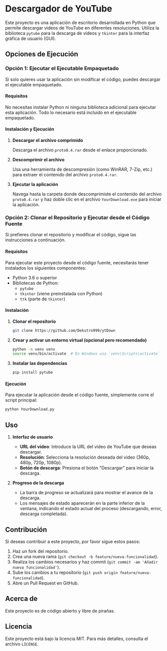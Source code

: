 # Descargador de YouTube

Este proyecto es una aplicación de escritorio desarrollada en Python que permite descargar videos de YouTube en diferentes resoluciones. Utiliza la biblioteca `pytube` para la descarga de videos y `tkinter` para la interfaz gráfica de usuario (GUI).

## Opciones de Ejecución

### Opción 1: Ejecutar el Ejecutable Empaquetado

Si solo quieres usar la aplicación sin modificar el código, puedes descargar el ejecutable empaquetado.

#### Requisitos

No necesitas instalar Python ni ninguna biblioteca adicional para ejecutar esta aplicación. Todo lo necesario está incluido en el ejecutable empaquetado.

#### Instalación y Ejecución

1. **Descargar el archivo comprimido**

   Descarga el archivo `proto0.4.rar` desde el enlace proporcionado.

2. **Descomprimir el archivo**

   Usa una herramienta de descompresión (como WinRAR, 7-Zip, etc.) para extraer el contenido del archivo `proto0.4.rar`.

3. **Ejecutar la aplicación**

   Navega hasta la carpeta donde descomprimiste el contenido del archivo `proto0.4.rar` y haz doble clic en el archivo `YourDownload.exe` para iniciar la aplicación.

### Opción 2: Clonar el Repositorio y Ejecutar desde el Código Fuente

Si prefieres clonar el repositorio y modificar el código, sigue las instrucciones a continuación.

#### Requisitos

Para ejecutar este proyecto desde el código fuente, necesitarás tener instalados los siguientes componentes:

- Python 3.6 o superior
- Bibliotecas de Python:
  - `pytube`
  - `tkinter` (viene preinstalada con Python)
  - `ttk` (parte de `tkinter`)

#### Instalación

1. **Clonar el repositorio**

   ```bash
   git clone https://github.com/Dekstro999/ytDown
   ```

2. **Crear y activar un entorno virtual (opcional pero recomendado)**

   ```bash
   python -m venv venv
   source venv/bin/activate  # En Windows usa `venv\Scripts\activate`
   ```

3. **Instalar las dependencias**

   ```bash
   pip install pytube
   ```

#### Ejecución

Para ejecutar la aplicación desde el código fuente, simplemente corre el script principal:

```bash
python YourDownload.py
```

## Uso

1. **Interfaz de usuario**

   - **URL del video**: Introduce la URL del video de YouTube que deseas descargar.
   - **Resolución**: Selecciona la resolución deseada del video (360p, 480p, 720p, 1080p).
   - **Botón de descarga**: Presiona el botón "Descargar" para iniciar la descarga.

2. **Progreso de la descarga**

   - La barra de progreso se actualizará para mostrar el avance de la descarga.
   - Los mensajes de estado aparecerán en la parte inferior de la ventana, indicando el estado actual del proceso (descargando, error, descarga completada).

## Contribución

Si deseas contribuir a este proyecto, por favor sigue estos pasos:

1. Haz un fork del repositorio.
2. Crea una nueva rama (`git checkout -b feature/nueva-funcionalidad`).
3. Realiza los cambios necesarios y haz commit (`git commit -am 'Añadir nueva funcionalidad'`).
4. Sube los cambios a tu repositorio (`git push origin feature/nueva-funcionalidad`).
5. Abre un Pull Request en GitHub.

## Acerca de

Este proyecto es de código abierto y libre de pirañas.

## Licencia

Este proyecto está bajo la licencia MIT. Para más detalles, consulta el archivo `LICENSE`.
